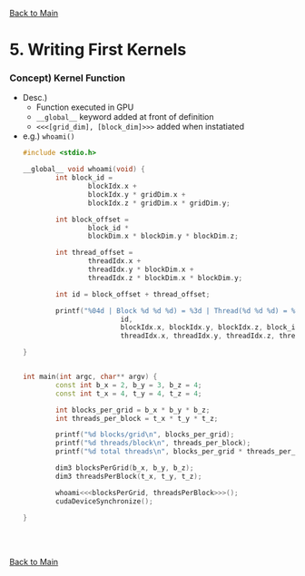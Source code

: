 [Back to Main](../main.md)

# 5. Writing First Kernels

### Concept) Kernel Function
- Desc.)
  - Function executed in GPU
  - `__global__` keyword added at front of definition
  - `<<<[grid_dim], [block_dim]>>>` added when instatiated
- e.g.) `whoami()`
  ```cpp
  #include <stdio.h>

  __global__ void whoami(void) {
          int block_id =
                  blockIdx.x +
                  blockIdx.y * gridDim.x +
                  blockIdx.z * gridDim.x * gridDim.y;

          int block_offset =
                  block_id *
                  blockDim.x * blockDim.y * blockDim.z;

          int thread_offset =
                  threadIdx.x +
                  threadIdx.y * blockDim.x +
                  threadIdx.z * blockDim.x * blockDim.y;

          int id = block_offset + thread_offset;

          printf("%04d | Block %d %d %d) = %3d | Thread(%d %d %d) = %3d\n",
                          id,
                          blockIdx.x, blockIdx.y, blockIdx.z, block_id,
                          threadIdx.x, threadIdx.y, threadIdx.z, thread_offset);

  }


  int main(int argc, char** argv) {
          const int b_x = 2, b_y = 3, b_z = 4;
          const int t_x = 4, t_y = 4, t_z = 4;

          int blocks_per_grid = b_x * b_y * b_z;
          int threads_per_block = t_x * t_y * t_z;

          printf("%d blocks/grid\n", blocks_per_grid);
          printf("%d threads/block\n", threads_per_block);
          printf("%d total threads\n", blocks_per_grid * threads_per_block);

          dim3 blocksPerGrid(b_x, b_y, b_z);
          dim3 threadsPerBlock(t_x, t_y, t_z);

          whoami<<<blocksPerGrid, threadsPerBlock>>>();
          cudaDeviceSynchronize();

  }
  ```


<br><br>

[Back to Main](../main.md)